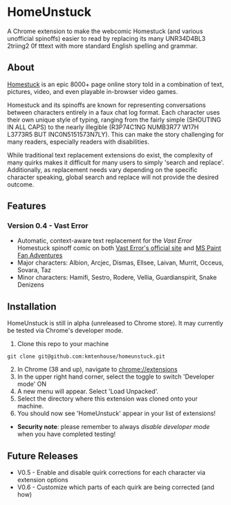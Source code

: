 # HomeUnstuck

A Chrome extension to make the webcomic Homestuck (and various unofficial spinoffs) easier to read by replacing its many UNR34D4BL3 2triing2 0f tttext with more standard English spelling and grammar.

## About
[Homestuck](https://www.homestuck.com/ "External Link: Homestuck Comic") is an epic 8000+ page online story told in a combination of text, pictures, video, and even playable in-browser video games. 

Homestuck and its spinoffs are known for representing conversations between characters entirely in a faux chat log format. Each character uses their own unique style of typing, ranging from the fairly simple (SHOUTING IN ALL CAPS) to the nearly illegible (R3P74C1NG NUMB3R77 W17H L3773R5 BUT INC0N5151573N7LY). This can make the story challenging for many readers, especially readers with disabilities. 

While traditional text replacement extensions do exist, the complexity of many quirks makes it difficult for many users to simply 'search and replace'. Additionally, as replacement needs vary depending on the specific character speaking, global search and replace will not provide the desired outcome. 

## Features
### Version 0.4 - Vast Error
* Automatic, context-aware text replacement for the _Vast Error_ Homestuck spinoff comic on both [Vast Error's official site](https://www.deconreconstruction.com/vasterror/) and [MS Paint Fan Adventures](https://mspfa.com/?s=2302)
* Major characters: Albion, Arcjec, Dismas, Ellsee, Laivan, Murrit, Occeus, Sovara, Taz
* Minor characters: Hamifi, Sestro, Rodere, Vellia, Guardianspirit, Snake Denizens

## Installation
HomeUnstuck is still in alpha (unreleased to Chrome store). It may currently be tested via Chrome's developer mode.
1. Clone this repo to your machine 
```
git clone git@github.com:kmtenhouse/homeunstuck.git
```
2. In Chrome (38 and up), navigate to [chrome://extensions](chrome://extensions)
3. In the upper right hand corner, select the toggle to switch 'Developer mode' ON
4. A new menu will appear. Select 'Load Unpacked'.
5. Select the directory where this extension was cloned onto your machine.
6. You should now see 'HomeUnstuck' appear in your list of extensions!

* **Security note**: please remember to always _disable developer mode_ when you have completed testing!

## Future Releases
* V0.5 - Enable and disable quirk corrections for each character via extension options
* V0.6 - Customize which parts of each quirk are being corrected (and how) 